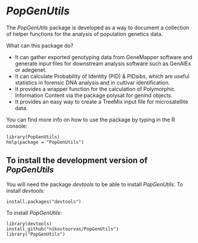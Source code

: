# *PopGenUtils*
  
The *PopGenUtils* package is developed as a way to document a collection of 
helper functions for the analysis of population genetics data.

What can this package do?

- It can gather exported genotyping data from GeneMapper software and generate 
input files for downstream analysis software such as GenAlEx or adegenet.
- It can calculate Probability of Identity (PID) & PIDsibs, which are 
useful statistics in forensic DNA analysis and in cultivar identification.
- It provides a wrapper function for the calculation of Polymorphic Information 
Content via the package polysat for genind objects.
- It provides an easy way to create a TreeMix input file for microsatellite data.

You can find more info on how to use the package by typing in the R console:

```
library(PopGenUtils)
help(package = "PopGenUtils")
```

## To install the development version of *PopGenUtils*

You will need the package *devtools*  to be able to install *PopGenUtils*. To install *devtools*:

```
install.packages("devtools")
```

To install *PopGenUtils*:

```
library(devtools)
install_github("nikostourvas/PopGenUtils")
library("PopGenUtils")
```
